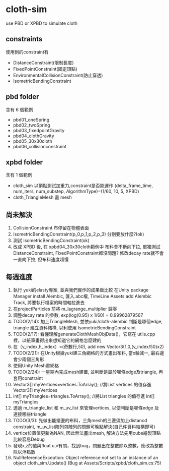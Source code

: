 # cloth-sim
use PBD or XPBD to simulate cloth

## constraints
使用到的constraint有
* DistanceConstraint(限制長度)
* FixedPointConstraint(固定頂點)
* EnvironmentalCollisionConstraint(防止穿透)
* IsometricBendingConstraint
## pbd folder
含有 6 個範例
* pbd01_oneSpring
* pbd02_twoSpring
* pbd03_fixedpointGravity
* pbd04_clothGravity
* pbd05_30x30cloth
* pbd06_collisionconstraint

## xpbd folder
含有 1 個範例
* cloth_sim
以頂點測試加重力,constraint是否能運作 (delta_frame_time, num_iters, num_substep, AlgorithmType)=(1/60, 10, 5, XPBD)
* cloth_TriangleMesh
畫 mesh

## 尚未解決
1. CollisionConstraint 布停留在物體表面
2. IsometricBendingConstraint(p_0,p_1,p_2,p_3) 分別要放什麼?(ok)
3. 測試 IsometricBendingConstraint(ok)
4. 改成 XPBD 後, 在 xpbd04_30x30cloth範例中 布料會不斷向下拉, 單獨測試DistanceConstraint, FixedPointConstraint都沒問題? 修改decay rate就不會一直向下拉, 但布料速度超慢

## 每週進度
1. 執行 yuki的elasty專案, 並與我們實作的成果做比較
在Unity package Manager install Alembic, 匯入.abc檔, TimeLine Assets add Alembic Track, 將要執行檔案的時間軸拉進去
2. 在projectParticles 前將 m_lagrange_multiplier 歸零
3. 調整decay rate 的參數, exp(log(0.95) x 1/60) = 0.99962879567
4. TODO(2/14): 加上TriangleMesh, 並依yuki/cloth-alembic 判斷是哪個edge, triangle 建立資料結構, 以利使用 IsometricBendingConstraint
5. TODO(2/17): 看懂理解generateClothMeshObjData()，它寫在 utils.cpp 裡，以紙筆畫得出來想知道它的網格怎麼建的
6. 在（v_index,h_index）=(奇數行,50), add new Vector3(1,0,(v_index/50)x2)
7. TODO(2/21): 在Unity根據yuki建三角網格的方式畫出布料, 當x軸減一, 最右邊會少兩個三角形
8. 使用Unity Mesh畫網格
9. TODO(2/24): 一星期內完成mesh建置, 並判斷是屬於哪條edge及triangle, 再套用constraint
10. Vector3[] myVertices=vertices.ToArray(); //將List<Vector3> vertices 的值存進 Vector3[] myVertices
11. int[] myTriangles=triangles.ToArray(); //將List<int> triangles 的值存進 int[] myTriangles
12. 透過 m_triangle_list 和 m_uv_list 來管理vertices, 以便判斷是哪條edge 及 連接哪些triangle
13. TODO(3/3): 先做出能擺盪的布料，三角mesh的三邊須加上distancd constraint, m_uv_list陣列包陣列的問題可晚點解決(自己件資料結構即可) 
14. vertice位置值更新為NAN, 因此無法畫出mesh, 解決方法先用cube繪製頂點比較容易Debug
15. 發現x,z的值與float u,v有關，找到bug，問題出在整數除以整數，應改為整數除以浮點數
16. NullReferenceException: Object reference not set to an instance of an object cloth_sim.Update() (Bug at Assets/Scripts/xpbd/cloth_sim.cs:75)
